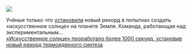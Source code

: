 <!--2025-01-28 13:51:31-->
<div class="yb">
  <div class="rss smaller1 habr"><img src="https://habrastorage.org/getpro/habr/upload_files/dce/11d/01a/dce11d01a009a2607ba1bbbaf4a62787.jpg" /><p>Учёные только что <a href="https://english.cas.cn/newsroom/cas_media/202501/t20250121_899052.shtml" rel="noopener noreferrer nofollow">установили</a> новый рекорд в попытках создать «искусственное солнце» на планете Земля. Команда, работающая над экспериментальным... <br><a class="light" href="https://habr.com/ru/news/877368/?utm_source=habrahabr&utm_medium=rss&utm_campaign=877368">«Искусственное солнце» проработало более 1000 секунд, установив новый рекорд термоядерного синтеза</a></div>
</div>

